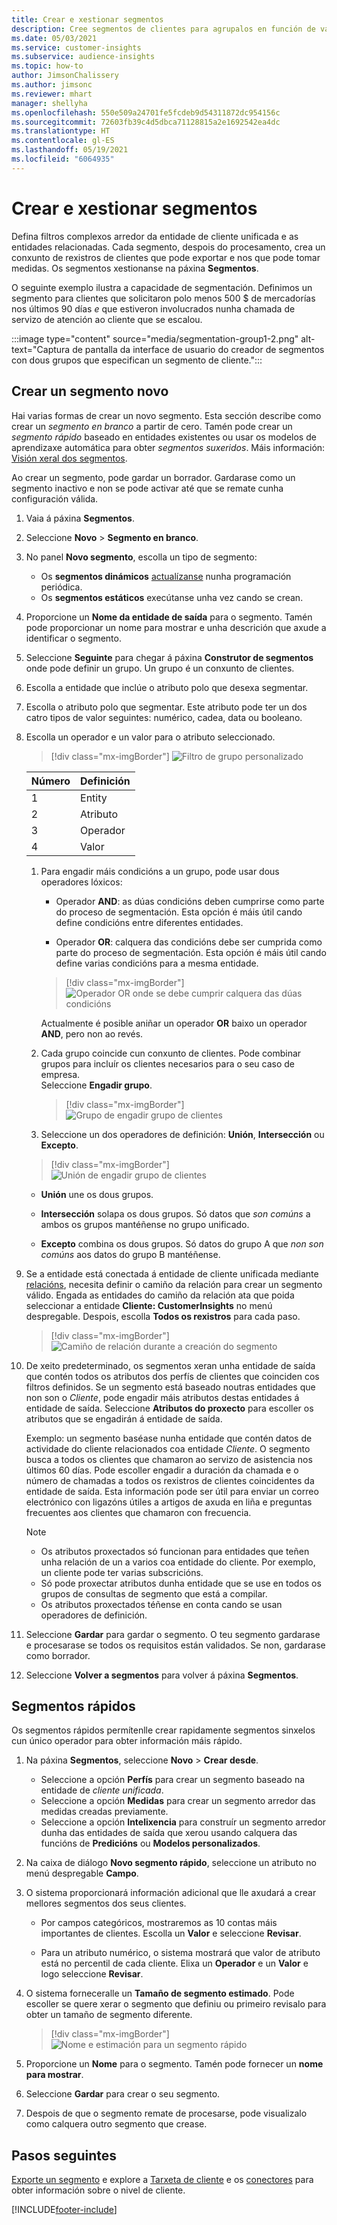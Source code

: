 ```yaml
---
title: Crear e xestionar segmentos
description: Cree segmentos de clientes para agrupalos en función de varios atributos.
ms.date: 05/03/2021
ms.service: customer-insights
ms.subservice: audience-insights
ms.topic: how-to
author: JimsonChalissery
ms.author: jimsonc
ms.reviewer: mhart
manager: shellyha
ms.openlocfilehash: 550e509a24701fe5fcdeb9d54311872dc954156c
ms.sourcegitcommit: 72603fb39c4d5dbca71128815a2e1692542ea4dc
ms.translationtype: HT
ms.contentlocale: gl-ES
ms.lasthandoff: 05/19/2021
ms.locfileid: "6064935"
---
```

# <a name="create-and-manage-segments"></a>Crear e xestionar segmentos

Defina filtros complexos arredor da entidade de cliente unificada e as entidades relacionadas. Cada segmento, despois do procesamento, crea un conxunto de rexistros de clientes que pode exportar e nos que pode tomar medidas. Os segmentos xestionanse na páxina **Segmentos**. 

O seguinte exemplo ilustra a capacidade de segmentación. Definimos un segmento para clientes que solicitaron polo menos 500 $ de mercadorías nos últimos 90 días *e* que estiveron involucrados nunha chamada de servizo de atención ao cliente que se escalou.

:::image type="content" source="media/segmentation-group1-2.png" alt-text="Captura de pantalla da interface de usuario do creador de segmentos con dous grupos que especifican un segmento de cliente.":::

## <a name="create-a-new-segment"></a>Crear un segmento novo

Hai varias formas de crear un novo segmento. Esta sección describe como crear un *segmento en branco* a partir de cero. Tamén pode crear un *segmento rápido* baseado en entidades existentes ou usar os modelos de aprendizaxe automática para obter *segmentos suxeridos*. Máis información: [Visión xeral dos segmentos](segments.md).

Ao crear un segmento, pode gardar un borrador. Gardarase como un segmento inactivo e non se pode activar até que se remate cunha configuración válida.

1. Vaia á páxina **Segmentos**.

1. Seleccione **Novo** > **Segmento en branco**.

1. No panel **Novo segmento**, escolla un tipo de segmento:

   - Os **segmentos dinámicos** [actualízanse](segments.md#refresh-segments) nunha programación periódica.
   - Os **segmentos estáticos** execútanse unha vez cando se crean.

1. Proporcione un **Nome da entidade de saída** para o segmento. Tamén pode proporcionar un nome para mostrar e unha descrición que axude a identificar o segmento.

1. Seleccione **Seguinte** para chegar á páxina **Construtor de segmentos** onde pode definir un grupo. Un grupo é un conxunto de clientes.

1. Escolla a entidade que inclúe o atributo polo que desexa segmentar.

1. Escolla o atributo polo que segmentar. Este atributo pode ter un dos catro tipos de valor seguintes: numérico, cadea, data ou booleano.

1. Escolla un operador e un valor para o atributo seleccionado.

   > [!div class="mx-imgBorder"]
   > ![Filtro de grupo personalizado](media/customer-group-numbers.png "Filtro de grupo de clientes")

   |Número |Definición  |
   |---------|---------|
   |1     |Entity          |
   |2     |Atributo          |
   |3    |Operador         |
   |4    |Valor         |

   1. Para engadir máis condicións a un grupo, pode usar dous operadores lóxicos:

      - Operador **AND**: as dúas condicións deben cumprirse como parte do proceso de segmentación. Esta opción é máis útil cando define condicións entre diferentes entidades.

      - Operador **OR**: calquera das condicións debe ser cumprida como parte do proceso de segmentación. Esta opción é máis útil cando define varias condicións para a mesma entidade.

      > [!div class="mx-imgBorder"]
      > ![Operador OR onde se debe cumprir calquera das dúas condicións](media/segmentation-either-condition.png "Operador OR onde se debe cumprir calquera das dúas condicións")

      Actualmente é posible aniñar un operador **OR** baixo un operador **AND**, pero non ao revés.

   1. Cada grupo coincide cun conxunto de clientes. Pode combinar grupos para incluír os clientes necesarios para o seu caso de empresa.    
   Seleccione **Engadir grupo**.

      > [!div class="mx-imgBorder"]
      > ![Grupo de engadir grupo de clientes](media/customer-group-add-group.png "Grupo de engadir grupo de clientes")

   1. Seleccione un dos operadores de definición: **Unión**, **Intersección** ou **Excepto**.

   > [!div class="mx-imgBorder"]
   > ![Unión de engadir grupo de clientes](media/customer-group-union.png "Unión de engadir grupo de clientes")

   - **Unión** une os dous grupos.

   - **Intersección** solapa os dous grupos. Só datos que *son comúns* a ambos os grupos mantéñense no grupo unificado.

   - **Excepto** combina os dous grupos. Só datos do grupo A que *non son comúns* aos datos do grupo B mantéñense.

1. Se a entidade está conectada á entidade de cliente unificada mediante [relacións](relationships.md), necesita definir o camiño da relación para crear un segmento válido. Engada as entidades do camiño da relación ata que poida seleccionar a entidade **Cliente: CustomerInsights** no menú despregable. Despois, escolla **Todos os rexistros** para cada paso.

   > [!div class="mx-imgBorder"]
   > ![Camiño de relación durante a creación do segmento](media/segments-multiple-relationships.png "Camiño de relación durante a creación do segmento")

1. De xeito predeterminado, os segmentos xeran unha entidade de saída que contén todos os atributos dos perfís de clientes que coinciden cos filtros definidos. Se un segmento está baseado noutras entidades que non son o *Cliente*, pode engadir máis atributos destas entidades á entidade de saída. Seleccione **Atributos do proxecto** para escoller os atributos que se engadirán á entidade de saída.  
  
   Exemplo: un segmento baséase nunha entidade que contén datos de actividade do cliente relacionados coa entidade *Cliente*. O segmento busca a todos os clientes que chamaron ao servizo de asistencia nos últimos 60 días. Pode escoller engadir a duración da chamada e o número de chamadas a todos os rexistros de clientes coincidentes da entidade de saída. Esta información pode ser útil para enviar un correo electrónico con ligazóns útiles a artigos de axuda en liña e preguntas frecuentes aos clientes que chamaron con frecuencia.

   > [!NOTE]
   > - Os atributos proxectados só funcionan para entidades que teñen unha relación de un a varios coa entidade do cliente. Por exemplo, un cliente pode ter varias subscricións.
   > - Só pode proxectar atributos dunha entidade que se use en todos os grupos de consultas de segmento que está a compilar.
   > - Os atributos proxectados téñense en conta cando se usan operadores de definición.

1. Seleccione **Gardar** para gardar o segmento. O teu segmento gardarase e procesarase se todos os requisitos están validados. Se non, gardarase como borrador.

1. Seleccione **Volver a segmentos** para volver á páxina **Segmentos**.



## <a name="quick-segments"></a>Segmentos rápidos

Os segmentos rápidos permítenlle crear rapidamente segmentos sinxelos cun único operador para obter información máis rápido.

1. Na páxina **Segmentos**, seleccione **Novo** > **Crear desde**.

   - Seleccione a opción **Perfís** para crear un segmento baseado na entidade de *cliente unificada*.
   - Seleccione a opción **Medidas** para crear un segmento arredor das medidas creadas previamente.
   - Seleccione a opción **Intelixencia** para construír un segmento arredor dunha das entidades de saída que xerou usando calquera das funcións de **Predicións** ou **Modelos personalizados**.

2. Na caixa de diálogo **Novo segmento rápido**, seleccione un atributo no menú despregable **Campo**.

3. O sistema proporcionará información adicional que lle axudará a crear mellores segmentos dos seus clientes.
   - Por campos categóricos, mostraremos as 10 contas máis importantes de clientes. Escolla un **Valor** e seleccione **Revisar**.

   - Para un atributo numérico, o sistema mostrará que valor de atributo está no percentil de cada cliente. Elixa un **Operador** e un **Valor** e logo seleccione **Revisar**.

4. O sistema forneceralle un **Tamaño de segmento estimado**. Pode escoller se quere xerar o segmento que definiu ou primeiro revisalo para obter un tamaño de segmento diferente.

    > [!div class="mx-imgBorder"]
    > ![Nome e estimación para un segmento rápido](media/quick-segment-name.png "Nome e estimación para un segmento rápido")

5. Proporcione un **Nome** para o segmento. Tamén pode fornecer un **nome para mostrar**.

6. Seleccione **Gardar** para crear o seu segmento.

7. Despois de que o segmento remate de procesarse, pode visualizalo como calquera outro segmento que crease.

## <a name="next-steps"></a>Pasos seguintes

[Exporte un segmento](export-destinations.md) e explore a [Tarxeta de cliente](customer-card-add-in.md) e os [conectores](export-power-bi.md) para obter información sobre o nivel de cliente.

[!INCLUDE[footer-include](../includes/footer-banner.md)]
